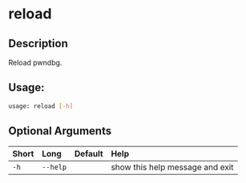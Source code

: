 



# reload

## Description


Reload pwndbg.
## Usage:


```bash
usage: reload [-h]

```
## Optional Arguments

|Short|Long|Default|Help|
| :--- | :--- | :--- | :--- |
|`-h`|`--help`||show this help message and exit|
